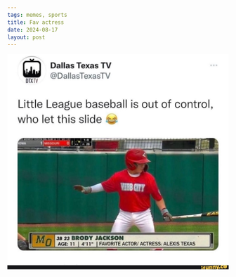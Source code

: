 ```yaml
---
tags: memes, sports
title: Fav actress
date: 2024-08-17
layout: post
---
```


![alexistexas](https://raw.githubusercontent.com/muneer78/muneer78.github.io/master/images/alexistexas.png)